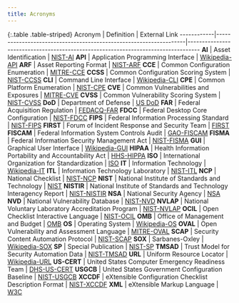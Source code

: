 ```yaml
---
title: Acronyms
---
```


{:.table .table-striped}
Acronym     | Definition                                                        | External Link
------------|-------------------------------------------------------------------|----------------------------------------------------------------------------------
**AI**      | Asset Identification                                              | [NIST-AI](http://scap.nist.gov/specifications/ai/)
**API**     | Application Programming Interface                                 | [Wikipedia-API](http://en.wikipedia.org/wiki/Application_programming_interface)
**ARF**     | Asset Reporting Format                                            | [NIST-ARF](http://scap.nist.gov/specifications/arf/)
**CCE**     | Common Configuration Enumeration                                  | [MITRE-CCE](http://cce.mitre.org)
**CCSS**    | Common Configuration Scoring System                               | [NIST-CCSS](http://csrc.nist.gov/publications/nistir/ir7502/nistir-7502_CCSS.pdf)
**CLI**     | Command Line Interface                                            | [Wikipedia-CLI](http://en.wikipedia.org/wiki/Command-line_interface)
**CPE**     | Common Platform Enumeration                                       | [NIST-CPE](http://scap.nist.gov/specifications/cpe)
**CVE**     | Common Vulnerabilities and Exposures                              | [MITRE-CVE](http://cve.mitre.org)
**CVSS**    | Common Vulnerability Scoring System                               | [NIST-CVSS](http://nvd.nist.gov/cvss.cfm)
**DoD**     | Department of Defense                                             | [US DoD](http://www.defense.gov)
**FAR**     | Federal Acquisition Regulation                                    | [FEDACQ-FAR](http://www.acquisition.gov/far/)
**FDCC**    | Federal Desktop Core Configuration                                | [NIST-FDCC](http://nvd.nist.gov/fdcc/index.cfm)
**FIPS**    | Federal Information Processing Standard                           | [NIST-FIPS](http://www.nist.gov/itl/fips.cfm)
**FIRST**   | Forum of Incident Response and Security Team                      | [FIRST](http://www.first.org)
**FISCAM**  | Federal Information System Controls Audit                         | [GAO-FISCAM](http://www.gao.gov/special.pubs/fiscam.html)
**FISMA**   | Federal Information Security Management Act                       | [NIST-FISMA](http://csrc.nist.gov/groups/SMA/fisma/index.html)
**GUI**     | Graphical User Interface                                          | [Wikipedia-GUI](http://en.wikipedia.org/wiki/Graphical_user_interface)
**HIPAA**   | Health Information Portability and Accountability Act             | [HHS-HIPPA](http://www.hhs.gov/ocr/privacy/)
**ISO**     | International Organization for Standardization                    | [ISO](http://www.iso.org/)
**IT**      | Information Technology                                            | [Wikipedia-IT](http://en.wikipedia.org/wiki/Information_technology)
**ITL**     | Information Technology Laboratory                                 | [NIST-ITL](http://www.nist.gov/itl/)
**NCP**     | National Checklist                                                | [NIST-NCP](http://www.nist.gov/itl/csd/set/ncp.cfm)
**NIST**    | National Institute of Standards and Technology                    | [NIST](http://www.nist.gov/index.html)
**NISTIR**  | National Institute of Standards and Technology Interagency Report | [NIST-NISTIR](http://csrc.nist.gov/publications/PubsNISTIRs.html)
**NSA**     | National Security Agency                                          | [NSA](http://www.nsa.gov)
**NVD**     | National Vulnerability Database                                   | [NIST-NVD](http://nvd.nist.gov)
**NVLAP**   | National Voluntary Laboratory Accreditation Program               | [NIST-NVLAP](http://www.nist.gov/nvlap/)
**OCIL**    | Open Checklist Interactive Language                               | [NIST-OCIL](http://scap.nist.gov/specifications/ocil/)
**OMB**     | Office of Management and Budget                                   | [OMB](http://www.whitehouse.gov/omb/)
**OS**      | Operating System                                                  | [Wikipedia-OS](http://en.wikipedia.org/wiki/Operating_system)
**OVAL**    | Open Vulnerability and Assessment Language                        | [MITRE-OVAL](http://oval.mitre.org)
**SCAP**    | Security Content Automation Protocol                              | [NIST-SCAP](http://scap.nist.gov)
**SOX**     | Sarbanes-Oxley                                                    | [Wikipedia-SOX](http://en.wikipedia.org/wiki/Sarbanes–Oxley_Act)
**SP**      | Special Publication                                               | [NIST-SP](http://csrc.nist.gov/publications/PubsSPs.html)
**TMSAD**   | Trust Model for Security Automation Data                          | [NIST-TMSAD](http://scap.nist.gov/specifications/tmsad/)
**URL**     | Uniform Resource Locator                                          | [Wikipedia-URL](http://en.wikipedia.org/wiki/Uniform_resource_locator)
**US-CERT** | United States Computer Emergency Readiness Team                   | [DHS-US-CERT](http://www.us-cert.gov)
**USGCB**   | United States Government Configuration Baseline                   | [NIST-USGCB](http://usgcb.nist.gov)
**XCCDF**   | eXtensible Configuration Checklist Description Format             | [NIST-XCCDF](http://scap.nist.gov/specifications/xccdf/)
**XML**     | eXtensible Markup Language                                        | [W3C](http://www.w3.org/XML/)
